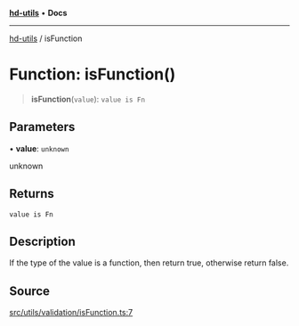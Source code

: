 [**hd-utils**](../README.md) • **Docs**

***

[hd-utils](../globals.md) / isFunction

# Function: isFunction()

> **isFunction**(`value`): `value is Fn`

## Parameters

• **value**: `unknown`

unknown

## Returns

`value is Fn`

## Description

If the type of the value is a function, then return true, otherwise return false.

## Source

[src/utils/validation/isFunction.ts:7](https://github.com/AhmadHddad/h-utils/blob/f7bb9ae71f981ffef49079271b9540862594b7e6/src/utils/validation/isFunction.ts#L7)
